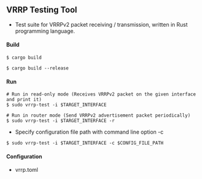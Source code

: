 ## VRRP Testing Tool

- Test suite for VRRPv2 packet receiving / transmission, written in Rust programming language.

#### Build

```shell
$ cargo build

$ cargo build --release
```

#### Run

```shell
# Run in read-only mode (Receives VRRPv2 packet on the given interface and print it)
$ sudo vrrp-test -i $TARGET_INTERFACE

# Run in router mode (Send VRRPv2 advertisement packet periodically)
$ sudo vrrp-test -i $TARGET_INTERFACE -r
```

- Specify configuration file path with command line option -c

```shell
$ sudo vrrp-test -i $TARGET_INTERFACE -c $CONFIG_FILE_PATH
```

#### Configuration

- vrrp.toml

